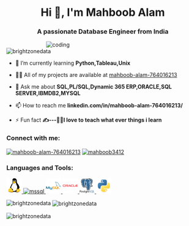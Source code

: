 <h1 align="center">Hi 👋, I'm Mahboob Alam</h1>
<h3 align="center">A passionate Database Engineer from India</h3>
<img align="right" alt="coding" width="400" src="https://repository-images.githubusercontent.com/462900780/0a10af70-6cbf-46df-9071-0ff586a3b1d6">
<p align="left"> <img src="https://komarev.com/ghpvc/?username=brightzonedata&label=Profile%20views&color=0e75b6&style=flat" alt="brightzonedata" /> </p>

- 🌱 I’m currently learning **Python,Tableau,Unix**

- 👨‍💻 All of my projects are available at [mahboob-alam-764016213](mahboob-alam-764016213)

- 💬 Ask me about **SQL,PL/SQL,Dynamic 365 ERP,ORACLE,SQL SERVER,IBMDB2,MYSQL**

- 📫 How to reach me **linkedin.com/in/mahboob-alam-764016213/**

- ⚡ Fun fact **✍---👨‍💼I love to teach what ever things i learn**

<h3 align="left">Connect with me:</h3>
<p align="left">
<a href="https://linkedin.com/in/mahboob-alam-764016213" target="blank"><img align="center" src="https://raw.githubusercontent.com/rahuldkjain/github-profile-readme-generator/master/src/images/icons/Social/linked-in-alt.svg" alt="mahboob-alam-764016213" height="30" width="40" /></a>
<a href="https://www.hackerrank.com/mahboob3412" target="blank"><img align="center" src="https://raw.githubusercontent.com/rahuldkjain/github-profile-readme-generator/master/src/images/icons/Social/hackerrank.svg" alt="mahboob3412" height="30" width="40" /></a>
</p>

<h3 align="left">Languages and Tools:</h3>
<p align="left"> <a href="https://www.linux.org/" target="_blank" rel="noreferrer"> <img src="https://raw.githubusercontent.com/devicons/devicon/master/icons/linux/linux-original.svg" alt="linux" width="40" height="40"/> </a> <a href="https://www.microsoft.com/en-us/sql-server" target="_blank" rel="noreferrer"> <img src="https://www.svgrepo.com/show/303229/microsoft-sql-server-logo.svg" alt="mssql" width="40" height="40"/> </a> <a href="https://www.mysql.com/" target="_blank" rel="noreferrer"> <img src="https://raw.githubusercontent.com/devicons/devicon/master/icons/mysql/mysql-original-wordmark.svg" alt="mysql" width="40" height="40"/> </a> <a href="https://www.oracle.com/" target="_blank" rel="noreferrer"> <img src="https://raw.githubusercontent.com/devicons/devicon/master/icons/oracle/oracle-original.svg" alt="oracle" width="40" height="40"/> </a> <a href="https://www.postgresql.org" target="_blank" rel="noreferrer"> <img src="https://raw.githubusercontent.com/devicons/devicon/master/icons/postgresql/postgresql-original-wordmark.svg" alt="postgresql" width="40" height="40"/> </a> <a href="https://www.python.org" target="_blank" rel="noreferrer"> <img src="https://raw.githubusercontent.com/devicons/devicon/master/icons/python/python-original.svg" alt="python" width="40" height="40"/> </a> </p>

<p><img align="left" src="https://github-readme-stats.vercel.app/api/top-langs?username=brightzonedata&show_icons=true&locale=en&layout=compact" alt="brightzonedata" /></p>

<p>&nbsp;<img align="center" src="https://github-readme-stats.vercel.app/api?username=brightzonedata&show_icons=true&locale=en" alt="brightzonedata" /></p>

<p><img align="center" src="https://github-readme-streak-stats.herokuapp.com/?user=brightzonedata&" alt="brightzonedata" /></p>
